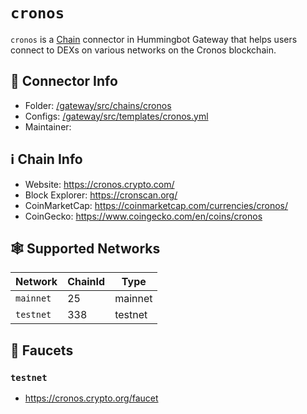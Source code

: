 # `cronos`

`cronos` is a [Chain](/chains) connector in Hummingbot Gateway that helps users connect to DEXs on various networks on the Cronos blockchain.

## 📁 Connector Info

* Folder: [/gateway/src/chains/cronos](https://github.com/hummingbot/gateway/tree/main/src/chains/cronos)
* Configs: [/gateway/src/templates/cronos.yml](https://github.com/hummingbot/gateway/tree/main/src/templates/cronos.yml)
* Maintainer: 

## ℹ️ Chain Info

* Website: https://cronos.crypto.com/
* Block Explorer: https://cronscan.org/
* CoinMarketCap: https://coinmarketcap.com/currencies/cronos/
* CoinGecko: https://www.coingecko.com/en/coins/cronos

## 🕸️ Supported Networks

| Network | ChainId | Type |
|---------|---------|------|
| `mainnet` | 25 | mainnet |
| `testnet` | 338 | testnet |

## 🚰 Faucets

### `testnet`

* https://cronos.crypto.org/faucet

